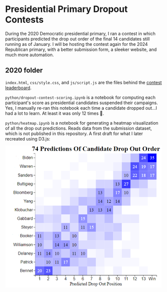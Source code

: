 # Presidential Primary Dropout Contests

During the 2020 Democratic presidential primary, I ran a contest in which participants predicted the drop out order of the final 14 candidates still running as of January. I will be hosting the contest again for the 2024 Republican primary, with a better submission form, a sleeker website, and much more automation. 

## 2020 folder

`index.html`, `css/style.css`, and `js/script.js` are the files behind the <a href="https://cultureplot.com/dem-drop-out-contest/">contest leaderboard</a>.

`python/dropout-contest-scoring.ipynb` is a notebook for computing each participant's score as presidential candidates suspended their campaigns. Yes, I manually re-ran this notebook each time a candidate dropped out...I had a lot to learn. At least it was only 12 times 🤷. 

`python/heatmap.ipynb` is a notebook for generating a heatmap visualization of all the drop out predictions. Reads data from the submission dataset, which is not published in this repository. A first draft for what I later recreated using D3.js:


<img src="2020/heatmapPicture.png">